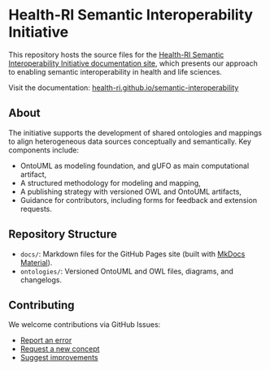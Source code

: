 # Health-RI Semantic Interoperability Initiative

This repository hosts the source files for the [Health-RI Semantic Interoperability Initiative documentation site](https://health-ri.github.io/semantic-interoperability/), which presents our approach to enabling semantic interoperability in health and life sciences.

Visit the documentation: [health-ri.github.io/semantic-interoperability](https://health-ri.github.io/semantic-interoperability/)

## About

The initiative supports the development of shared ontologies and mappings to align heterogeneous data sources conceptually and semantically. Key components include:

- OntoUML as modeling foundation, and gUFO as main computational artifact,
- A structured methodology for modeling and mapping,
- A publishing strategy with versioned OWL and OntoUML artifacts,
- Guidance for contributors, including forms for feedback and extension requests.

## Repository Structure

- `docs/`: Markdown files for the GitHub Pages site (built with [MkDocs Material](https://squidfunk.github.io/mkdocs-material/)).
- `ontologies/`: Versioned OntoUML and OWL files, diagrams, and changelogs.

## Contributing

We welcome contributions via GitHub Issues:

- [Report an error](https://github.com/health-ri/semantic-interoperability/issues/new?template=ontology-error-report.yml)
- [Request a new concept](https://github.com/health-ri/semantic-interoperability/issues/new?template=concept-request.yml)
- [Suggest improvements](https://github.com/health-ri/semantic-interoperability/issues/new?template=other-contribution.yml)
